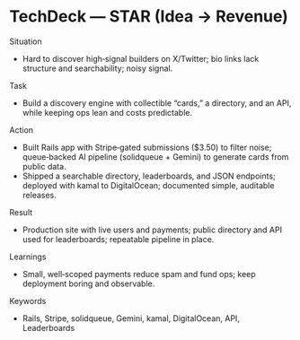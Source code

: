 # TechDeck — STAR (Idea → Revenue)

Situation

- Hard to discover high‑signal builders on X/Twitter; bio links lack structure and searchability; noisy signal.

Task

- Build a discovery engine with collectible “cards,” a directory, and an API, while keeping ops lean and costs predictable.

Action

- Built Rails app with Stripe‑gated submissions ($3.50) to filter noise; queue‑backed AI pipeline (solidqueue + Gemini) to generate cards from public data.
- Shipped a searchable directory, leaderboards, and JSON endpoints; deployed with kamal to DigitalOcean; documented simple, auditable releases.

Result

- Production site with live users and payments; public directory and API used for leaderboards; repeatable pipeline in place.

Learnings

- Small, well‑scoped payments reduce spam and fund ops; keep deployment boring and observable.

Keywords

- Rails, Stripe, solidqueue, Gemini, kamal, DigitalOcean, API, Leaderboards
